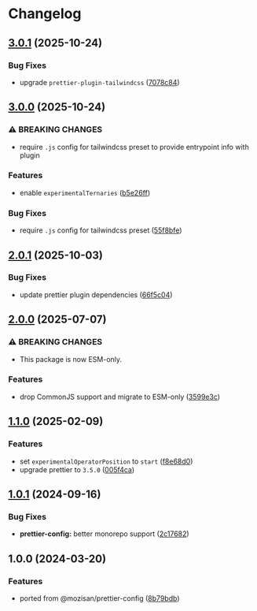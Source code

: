 # Changelog

## [3.0.1](https://github.com/touchspot/prettier-config/compare/v3.0.0...v3.0.1) (2025-10-24)


### Bug Fixes

* upgrade `prettier-plugin-tailwindcss` ([7078c84](https://github.com/touchspot/prettier-config/commit/7078c84126f6a71027f79f4ec61c46a8309dadd7))

## [3.0.0](https://github.com/touchspot/prettier-config/compare/v2.0.1...v3.0.0) (2025-10-24)


### ⚠ BREAKING CHANGES

* require `.js` config for tailwindcss preset to provide entrypoint info with plugin

### Features

* enable `experimentalTernaries` ([b5e26ff](https://github.com/touchspot/prettier-config/commit/b5e26ff7b8a21bf58d182a2497168d0db36850bd))


### Bug Fixes

* require `.js` config for tailwindcss preset ([55f8bfe](https://github.com/touchspot/prettier-config/commit/55f8bfe9ece4c0fbb8b9f20d0ab88ecbcf134aec))

## [2.0.1](https://github.com/touchspot/prettier-config/compare/v2.0.0...v2.0.1) (2025-10-03)


### Bug Fixes

* update prettier plugin dependencies ([66f5c04](https://github.com/touchspot/prettier-config/commit/66f5c04ef11df0c4b762d9cea68ad763ae0a2371))

## [2.0.0](https://github.com/touchspot/prettier-config/compare/v1.1.0...v2.0.0) (2025-07-07)


### ⚠ BREAKING CHANGES

* This package is now ESM-only.

### Features

* drop CommonJS support and migrate to ESM-only ([3599e3c](https://github.com/touchspot/prettier-config/commit/3599e3c379f399b69de6c1ffed07c9e8416365b3))

## [1.1.0](https://github.com/touchspot/prettier-config/compare/v1.0.1...v1.1.0) (2025-02-09)


### Features

* set `experimentalOperatorPosition` to `start` ([f8e68d0](https://github.com/touchspot/prettier-config/commit/f8e68d0da95136e595eca2454d041e0b798f8e33))
* upgrade prettier to `3.5.0` ([005f4ca](https://github.com/touchspot/prettier-config/commit/005f4ca83176b0bc195909190ec1528b6f78413a))

## [1.0.1](https://github.com/touchspot/prettier-config/compare/v1.0.0...v1.0.1) (2024-09-16)


### Bug Fixes

* **prettier-config:** better monorepo support ([2c17682](https://github.com/touchspot/prettier-config/commit/2c17682ff38c57cfbb469cb6f2dd044f2dc245b2))

## 1.0.0 (2024-03-20)

### Features

-   ported from @mozisan/prettier-config ([8b79bdb](https://github.com/touchspot/prettier-config/commit/8b79bdb7b4bc11031e6ccc8d8a80e87da4cad138))
